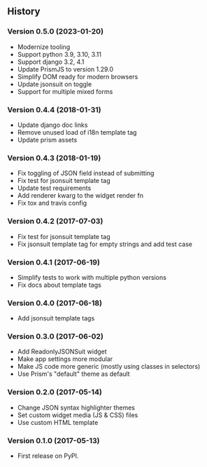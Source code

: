 ## History

### Version 0.5.0 (2023-01-20)
- Modernize tooling
- Support python 3.9, 3.10, 3.11
- Support django 3.2, 4.1
- Update PrismJS to version 1.29.0
- Simplify DOM ready for modern browsers
- Update jsonsuit on toggle
- Support for multiple mixed forms

### Version 0.4.4 (2018-01-31)
- Update django doc links
- Remove unused load of i18n template tag
- Update prism assets

### Version 0.4.3 (2018-01-19)
- Fix toggling of JSON field instead of submitting
- Fix test for jsonsuit template tag
- Update test requirements
- Add renderer kwarg to the widget render fn
- Fix tox and travis config

### Version 0.4.2 (2017-07-03)
- Fix test for jsonsuit template tag
- Fix jsonsuit template tag for empty strings and add test case

### Version 0.4.1 (2017-06-19)
- Simplify tests to work with multiple python versions
- Fix docs about template tags

### Version 0.4.0 (2017-06-18)
- Add jsonsuit template tags

### Version 0.3.0 (2017-06-02)
- Add ReadonlyJSONSuit widget
- Make app settings more modular
- Make JS code more generic (mostly using classes in selectors)
- Use Prism's "default" theme as default

### Version 0.2.0 (2017-05-14)
- Change JSON syntax highlighter themes
- Set custom widget media (JS & CSS) files
- Use custom HTML template

### Version 0.1.0 (2017-05-13)
- First release on PyPI.
